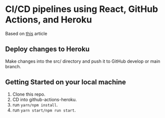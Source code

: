 # CI/CD pipelines using React, GitHub Actions, and Heroku

Based on [this](https://blog.logrocket.com/ci-cd-pipelines-react-github-actions-heroku/) article

## Deploy changes to Heroku

Make changes into the src/ directory and push it to GitHub develop or main branch.


## Getting Started on your local machine

1. Clone this repo.
2. CD into github-actions-heroku.
3. run `yarn/npm install`.
4. run `yarn start/npm run start`.
